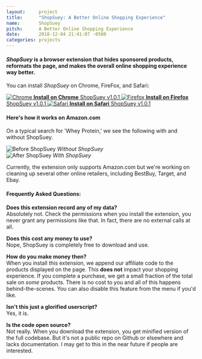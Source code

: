 ```yaml
---
layout:     project
title:      "ShopSuey: A Better Online Shopping Experience"
name:       ShopSuey
pitch:      A Better Online Shopping Experience
date:       2018-12-04 21:41:07 -0500
categories: projects
---
```


<h4 class="subtitle"><em>ShopSuey</em> is a browser extension that hides sponsored products, reformats the page, and makes the overall online shopping experience way better.</h4>

You can install *ShopSuey* on Chrome, FireFox, and Safari:

<div class="download-buttons">
  <a href="https://chrome.google.com/webstore/detail/shopsuey-better-online-sh/epkdmppogcepckfgkbcphhagiiieafjk" class="button download-button">
    <img src="{{ site.url }}/assets/img/chrome.png" alt="Chrome"/>
    <strong>Install on Chrome</strong>
    <span>ShopSuey v1.0.1</span>
  </a>
  <a href="#" class="button download-button disabled">
    <img src="{{ site.url }}/assets/img/firefox.png" alt="Firefox"/>
    <strong>Install on Firefox</strong>
    <span>ShopSuey v1.0.1</span>
  </a>
  <a href="#" class="button download-button disabled">
    <img src="{{ site.url }}/assets/img/safari.png" alt="Safari"/>
    <strong>Install on Safari</strong>
    <span>ShopSuey v1.0.1</span>
  </a>
</div>

<div class="spacer" />

#### Here's how it works on Amazon.com

<div class="compare-images">
  <p>On a typical search for 'Whey Protein,' we see the following with and without ShopSuey.</p>
  <div class="before">
    <img src="{{ site.url }}/assets/img/before-shopsuey.png" alt="Before ShopSuey"/>
    <em>Without ShopSuey</em>
  </div>
  <div class="after">
    <img src="{{ site.url }}/assets/img/after-shopsuey.png" alt="After ShopSuey"/>
    <em>With ShopSuey</em>
  </div>
</div>

Currently, the extension only supports Amazon.com but we're working on cleaning up
several other online retailers, including BestBuy, Target, and Ebay.

<div class="spacer" />

#### Frequently Asked Questions:

**Does this extension record any of my data?** <br />
Absolutely not. Check the permissions when you install the extension, you never grant any
permissions like that. In fact, there are no external calls at all.

**Does this cost any money to use?** <br />
Nope, ShopSuey is completely free to download and use.

**How do you make money then?** <br />
When you install this extension, we append our affiliate code to the products displayed on the page.
This **does not** impact your shopping experience. If you complete a purchase, we get a
small fraction of the total sale on _some_ products. There is no cost to you and all of this
happens behind-the-scenes. You can also disable this feature from the menu if you'd like.

**Isn't this just a glorified userscript?** <br />
Yes, it is.

**Is the code open source?** <br />
Not really. When you download the extension, you get minified version of the full codebase.
But it's not a public repo on Github or elsewhere and lacks documentation. I may get to this
in the near future if people are interested.
